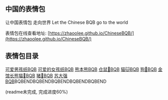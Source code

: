 ## 中国的表情包

让中国表情包 走向世界 Let the Chinese BQB go to the world

表情包在线查看地址: [https://zhaoolee.github.io/ChineseBQB/](https://zhaoolee.github.io/ChineseBQB/)



## 表情包目录
[可爱男孩纸BQB](https://zhaoolee.github.io/ChineseBQB/可爱男孩纸BQB/)
[可爱的女孩纸BQB](https://zhaoolee.github.io/ChineseBQB/可爱的女孩纸BQB/)
[熊本熊BQB](https://zhaoolee.github.io/ChineseBQB/熊本熊BQB/)
[仓鼠🐹BQB](https://zhaoolee.github.io/ChineseBQB/仓鼠🐹BQB/)
[猫🐱BQB](https://zhaoolee.github.io/ChineseBQB/猫🐱BQB/)
[狗🐶BQB](https://zhaoolee.github.io/ChineseBQB/狗🐶BQB/)
[金馆长熊猫🐼BQB](https://zhaoolee.github.io/ChineseBQB/金馆长熊猫🐼BQB/)
[猪🐖BQB](https://zhaoolee.github.io/ChineseBQB/猪🐖BQB/)
[苏大强BQB](https://zhaoolee.github.io/ChineseBQB/苏大强BQB/)BQBENDBQBENDBQBENDBQBENDBQBEND

(readme未完成, 完成进度60%)
